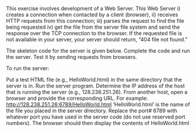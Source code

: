 This exercise involves development of a Web Server. This Web Server i) creates a connection when contacted by a client (browser), ii) receives HTTP requests from this connection; iii) parses the request to find the file being requested iv) get the file from the server file system and send the response over the TCP connection to the browser. If the requested file is not available in your server, your server should return, “404 file not found.”

The skeleton code for the server is given below. Complete the code and run the server. Test it by sending requests from browsers.

To run the server:

Put a test HTML file (e.g., HelloWorld.html) in the same directory that the server is in. Run the server program. Determine the IP address of the host that is running the server (e.g., 128.238.251.26). From another host, open a browser and provide the corresponding URL. For example: http://128.238.251.26:6789/HelloWorld.html ‘HelloWorld.html’ is the name of the file you placed in the server directory. Replace the port# 6789 with whatever port you have used in the server code (do not use reserved port numbers). The browser should then display the contents of HelloWorld.html 
